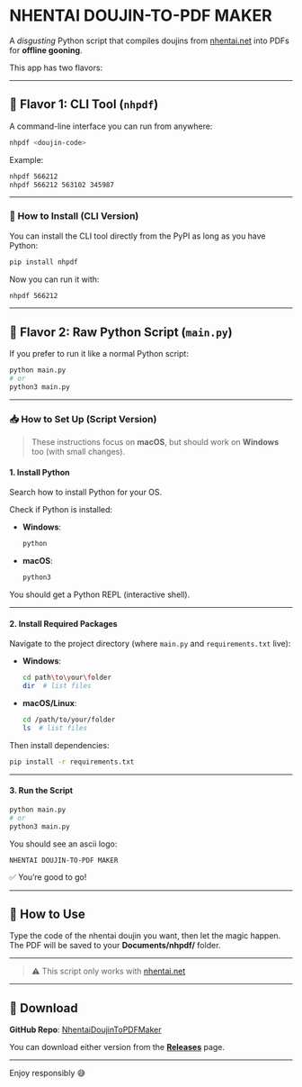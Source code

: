 # NHENTAI DOUJIN-TO-PDF MAKER

A *disgusting* Python script that compiles doujins from [nhentai.net](https://nhentai.net) into PDFs for **offline gooning**.

This app has two flavors:

---

## 🧱 Flavor 1: CLI Tool (`nhpdf`)

A command-line interface you can run from anywhere:

```bash
nhpdf <doujin-code>
```

Example:
```bash
nhpdf 566212
nhpdf 566212 563102 345987
```

---

### 🔧 How to Install (CLI Version)

You can install the CLI tool directly from the PyPI as long as you have Python:

```bash
pip install nhpdf
```

Now you can run it with:

```bash
nhpdf 566212
```

---

## 🐍 Flavor 2: Raw Python Script (`main.py`)

If you prefer to run it like a normal Python script:

```bash
python main.py
# or
python3 main.py
```

---

### 📥 How to Set Up (Script Version)

> These instructions focus on **macOS**, but should work on **Windows** too (with small changes).

#### 1. Install Python

Search how to install Python for your OS.

Check if Python is installed:

- **Windows**:
  ```bash
  python
  ```

- **macOS**:
  ```bash
  python3
  ```

You should get a Python REPL (interactive shell).

---

#### 2. Install Required Packages

Navigate to the project directory (where `main.py` and `requirements.txt` live):

- **Windows**:
  ```bash
  cd path\to\your\folder
  dir  # list files
  ```

- **macOS/Linux**:
  ```bash
  cd /path/to/your/folder
  ls  # list files
  ```

Then install dependencies:

```bash
pip install -r requirements.txt
```

---

#### 3. Run the Script

```bash
python main.py
# or
python3 main.py
```

You should see an ascii logo:

```
NHENTAI DOUJIN-TO-PDF MAKER
```

✅ You’re good to go!

---

## 🧙 How to Use

Type the code of the nhentai doujin you want, then let the magic happen. The PDF will be saved to your **Documents/nhpdf/** folder.

---

> ⚠️ This script only works with [nhentai.net](https://nhentai.net)

---

## 🔗 Download

**GitHub Repo**: [NhentaiDoujinToPDFMaker](https://github.com/Aze543/NhentaiDoujinToPDFMaker)

You can download either version from the **[Releases](https://github.com/Aze543/NhentaiDoujinToPDFMaker/releases)** page.

---

Enjoy responsibly 😅
